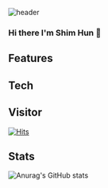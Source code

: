 ![header](https://capsule-render.vercel.app/api?type=Rounded&text=test&color=random)
### Hi there I'm Shim Hun 👋

<!--
**SHIMHUN/SHIMHUN** is a ✨ _special_ ✨ repository because its `README.md` (this file) appears on your GitHub profile.

Here are some ideas to get you started:

- 🔭 I’m currently working on ...
- 🌱 I’m currently learning ...
- 👯 I’m looking to collaborate on ...
- 🤔 I’m looking for help with ...
- 💬 Ask me about ...
- 📫 How to reach me: ...
- 😄 Pronouns: ...
- ⚡ Fun fact: ...
-->

## Features

## Tech

## Visitor
[![Hits](https://hits.seeyoufarm.com/api/count/incr/badge.svg?url=https%3A%2F%2Fgithub.com%2Fgjbae1212%2Fhit-counter&count_bg=%2368C422&title_bg=%23867062&icon=java.svg&icon_color=%23231111&title=Total+Visitor&edge_flat=false)](https://github.com/SHIMHUN)                    

## Stats
![Anurag's GitHub stats](https://github-readme-stats.vercel.app/api?username=SHIMHUN&theme=algolia&show_icons=true)
